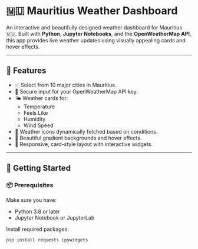 # 🇲🇺 Mauritius Weather Dashboard

An interactive and beautifully designed weather dashboard for Mauritius 🇲🇺. Built with **Python**, **Jupyter Notebooks**, and the **OpenWeatherMap API**, this app provides live weather updates using visually appealing cards and hover effects.

---

## 🌟 Features

- ✅ Select from 10 major cities in Mauritius.
- 🔐 Secure input for your OpenWeatherMap API key.
- 🌤 Weather cards for:
  - Temperature
  - Feels Like
  - Humidity
  - Wind Speed
- 📸 Weather icons dynamically fetched based on conditions.
- 🌈 Beautiful gradient backgrounds and hover effects.
- 📱 Responsive, card-style layout with interactive widgets.

---

## 🚀 Getting Started

### 📦 Prerequisites

Make sure you have:

- Python 3.8 or later
- Jupyter Notebook or JupyterLab

Install required packages:

```bash
pip install requests ipywidgets



